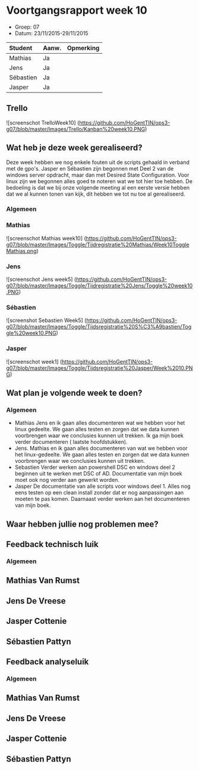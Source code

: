 # Voortgangsrapport week 10

* Groep: 07
* Datum: 23/11/2015-29/11/2015

| Student  | Aanw. | Opmerking |
| :---     | :---  | :---      |
| Mathias  |  Ja   |           |
| Jens     |  Ja   |           |
| Sébastien|  Ja   |           |
| Jasper   |  Ja   |           |

## Trello
![screenschot TrelloWeek10] (https://github.com/HoGentTIN/ops3-g07/blob/master/Images/Trello/Kanban%20week10.PNG)


## Wat heb je deze week gerealiseerd?
Deze week hebben we nog enkele fouten uit de scripts gehaald in verband met de gpo's. Jasper en Sébastien zijn begonnen met Deel 2 van de windows server opdracht, maar dan met Desired State Configuration.
Voor linux zijn we begonnen alles goed te noteren wat we tot hier toe hebben.
De bedoeling is dat we bij onze volgende meeting al een eerste versie hebben dat we al kunnen tonen van kijk, dit hebben we tot nu toe al gerealiseerd.


### Algemeen
### Mathias

![screenschot Mathias week10] (https://github.com/HoGentTIN/ops3-g07/blob/master/Images/Toggle/Tijdregistratie%20Mathias/Week10ToggleMathias.png)

### Jens

![screenschot Jens week5] (https://github.com/HoGentTIN/ops3-g07/blob/master/Images/Toggle/Tijdregistratie%20Jens/Toggle%20week10.PNG)

### Sébastien

![screenshot Sebastien Week5] (https://github.com/HoGentTIN/ops3-g07/blob/master/Images/Toggle/Tijdsregistratie%20S%C3%A9bastien/Toggle%20week10.PNG)

### Jasper

![screenschot week1] (https://github.com/HoGentTIN/ops3-g07/blob/master/Images/Toggle/Tijdsregistratie%20Jasper/Week%2010.PNG)


## Wat plan je volgende week te doen?

### Algemeen
- Mathias
 Jens en ik gaan alles documenteren wat we hebben voor het linux gedeelte. We gaan alles testen en zorgen dat we data kunnen voorbrengen waar we conclusies kunnen uit trekken. Ik ga mijn boek verder documenteren ( laatste hoofdstukken).
- Jens.
 Mathias en ik gaan alles documenteren van wat we hebben voor het linux-gedeelte. We gaan alles testen en zorgen dat we data kunnen voorbrengen waar we conclusies kunnen uit trekken.
- Sebastien
Verder werken aan powershell DSC en windows deel 2 beginnen uit te werken met DSC of AD. Documentatie van mijn boek moet ook nog verder aan gewerkt worden.
- Jasper
De documentatie van alle scripts voor windows deel 1. Alles nog eens testen op een clean install zonder dat er nog aanpassingen aan moeten te pas komen. Daarnaast verder werken aan het documenteren van mijn boek.

## Waar hebben jullie nog problemen mee?



## Feedback technisch luik

### Algemeen

## Mathias Van Rumst
## Jens De Vreese
## Jasper Cottenie
## Sébastien Pattyn

## Feedback analyseluik

### Algemeen

## Mathias Van Rumst
## Jens De Vreese
## Jasper Cottenie
## Sébastien Pattyn

